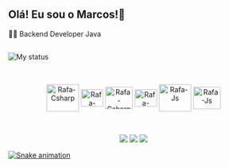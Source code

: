 ## Olá! Eu sou o Marcos!👋

👨‍💻 Backend Developer Java<br>

##

![My status](https://github-readme-stats.vercel.app/api?username=marcosf01&show_icons=true&show_icons=true&title_color=fff&icon_color=79ff97&text_color=9f9f9f&bg_color=161b22)
  
##

</div>
<div align="center" style="display: inline_block"><br>
  <img align="center" alt="Rafa-Csharp" height="55" width="65" src="https://cdn.jsdelivr.net/gh/devicons/devicon/icons/spring/spring-original-wordmark.svg" />
  <img align="center" alt="Rafa-Csharp" height="35" width="45" src="https://cdn.jsdelivr.net/gh/devicons/devicon/icons/vscode/vscode-original.svg" />
  <img align="center" alt="Rafa-Csharp" height="45" width="55" src="https://cdn.jsdelivr.net/gh/devicons/devicon/icons/java/java-original.svg" />
  <img align="center" alt="Rafa-Python" height="35" width="45" src="https://cdn.jsdelivr.net/gh/devicons/devicon/icons/figma/figma-original.svg" />
  <img align="center" alt="Rafa-Js" height="55" width="65" src="https://cdn.jsdelivr.net/gh/devicons/devicon/icons/mongodb/mongodb-plain-wordmark.svg" />
  <img align="center" alt="Rafa-Js" height="45" width="55" src="https://cdn.jsdelivr.net/gh/devicons/devicon/icons/postgresql/postgresql-original.svg" />
</div>


##
  
<div align="center" style="display: inline_block"><br>
  <a href="https://instagram.com/mfelipereis" target="_blank"><img src="https://img.shields.io/badge/-Instagram-E4405F?style=for-the-badge&logo=instagram&logoColor=white" target="_blank"></a>
  <a href = "mailto:mfsr021@gmail.com"><img src="https://img.shields.io/badge/Gmail-333333?style=for-the-badge&logo=gmail&logoColor=white" target="_blank"></a>
  <a href = "https://www.linkedin.com/in/marcosfelipe01" target="_blank"><img src="https://img.shields.io/badge/-LinkedIn-%230077B5?style=for-the-badge&logo=linkedin&logoColor=white" target="_blank">
</div>  

![Snake animation](https://github.com/marcosf01/marcosf01/blob/output/github-contribution-grid-snake.svg)
